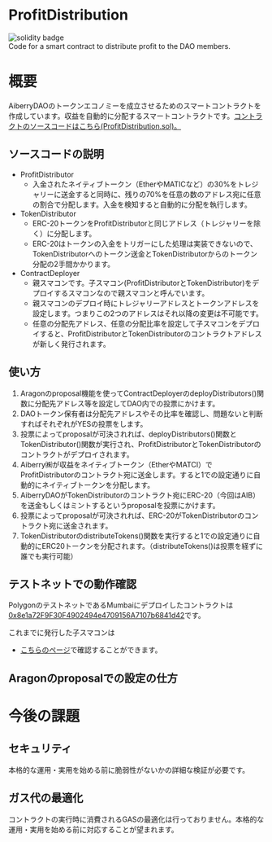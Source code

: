 # ProfitDistribution
![solidity badge](https://img.shields.io/badge/Solidity-e6e6e6?style=for-the-badge&logo=solidity&logoColor=black)  
Code for a smart contract to distribute profit to the DAO members.

# 概要
AiberryDAOのトークンエコノミーを成立させるためのスマートコントラクトを作成しています。収益を自動的に分配するスマートコントラクトです。[コントラクトのソースコードはこちら(ProfitDistribution.sol)。](/contracts/ProfitDistribution.sol)

## ソースコードの説明
- ProfitDistributor
  - 入金されたネイティブトークン（EtherやMATICなど）の30%をトレジャリーに送金すると同時に、残りの70%を任意の数のアドレス宛に任意の割合で分配します。入金を検知すると自動的に分配を執行します。
- TokenDistributor
  - ERC-20トークンをProfitDistributorと同じアドレス（トレジャリーを除く）に分配します。
  - ERC-20はトークンの入金をトリガーにした処理は実装できないので、TokenDistributorへのトークン送金とTokenDistributorからのトークン分配の2手間かかります。
- ContractDeployer
  - 親スマコンです。子スマコン(ProfitDistributorとTokenDistributor)をデプロイするスマコンなので親スマコンと呼んでいます。
  - 親スマコンのデプロイ時にトレジャリーアドレスとトークンアドレスを設定します。つまりこの2つのアドレスはそれ以降の変更は不可能です。
  - 任意の分配先アドレス、任意の分配比率を設定して子スマコンをデプロイすると、ProfitDistributorとTokenDistributorのコントラクトアドレスが新しく発行されます。 

## 使い方
1. Aragonのproposal機能を使ってContractDeployerのdeployDistributors()関数に分配先アドレス等を設定してDAO内での投票にかけます。
2. DAOトークン保有者は分配先アドレスやその比率を確認し、問題ないと判断すればそれぞれがYESの投票をします。
3. 投票によってproposalが可決されれば、deployDistributors()関数とTokenDistributor()関数が実行され、ProfitDistributorとTokenDistributorのコントラクトがデプロイされます。
4. Aiberry㈱が収益をネイティブトークン（EtherやMATCI）でProfitDistributorのコントラクト宛に送金します。すると1での設定通りに自動的にネイティブトークンを分配します。
5. AiberryDAOがTokenDistributorのコントラクト宛にERC-20（今回はAIB）を送金もしくはミントするというproposalを投票にかけます。
6. 投票によってproposalが可決されれば、ERC-20がTokenDistributorのコントラクト宛に送金されます。
7. TokenDistributorのdistributeTokens()関数を実行すると1での設定通りに自動的にERC20トークンを分配されます。（distributeTokens()は投票を経ずに誰でも実行可能）

## テストネットでの動作確認
PolygonのテストネットであるMumbaiにデプロイしたコントラクトは[0x8e1a72F9F30F4902494e4709156A7107b6841d42](https://mumbai.polygonscan.com/address/00x8e1a72F9F30F4902494e4709156A7107b6841d42)です。

これまでに発行した子スマコンは
- [こちらのページ](https://mumbai.polygonscan.com/address/0x8e1a72F9F30F4902494e4709156A7107b6841d42#readContract#F2)で確認することができます。

## Aragonのproposalでの設定の仕方


# 今後の課題
## セキュリティ
本格的な運用・実用を始める前に脆弱性がないかの詳細な検証が必要です。

## ガス代の最適化
コントラクトの実行時に消費されるGASの最適化は行っておりません。本格的な運用・実用を始める前に対応することが望まれます。